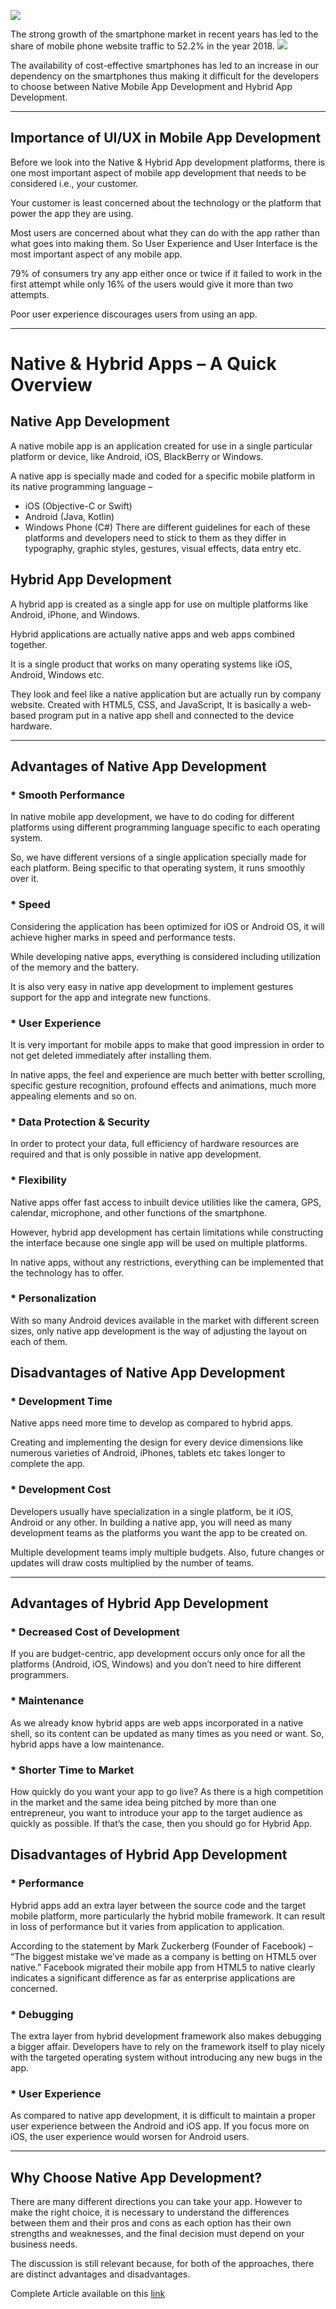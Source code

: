![](https://images.viblo.asia/344e47d5-3b01-4df3-972b-e1a937a8752d.jpg)

The strong growth of the smartphone market in recent years has led to the share of mobile phone website traffic to 52.2% in the year 2018.
![](https://images.viblo.asia/088cb7ad-c7dc-4f0e-a4af-2b19da67a08f.png)

The availability of cost-effective smartphones has led to an increase in our dependency on the smartphones thus making it difficult for the developers to choose between Native Mobile App Development and Hybrid App Development.


-----


## Importance of UI/UX in Mobile App Development
Before we look into the Native & Hybrid App development platforms, there is one most important aspect of mobile app development that needs to be considered i.e., your customer.

Your customer is least concerned about the technology or the platform that power the app they are using.

Most users are concerned about what they can do with the app rather than what goes into making them. So User Experience and User Interface is the most important aspect of any mobile app.

79% of consumers try any app either once or twice if it failed to work in the first attempt while only 16% of the users would give it more than two attempts.

Poor user experience discourages users from using an app.


-----


# Native & Hybrid Apps – A Quick Overview
## Native App Development
A native mobile app is an application created for use in a single particular platform or device, like Android, iOS, BlackBerry or Windows.

A native app is specially made and coded for a specific mobile platform in its native programming language –

* iOS (Objective-C or Swift)
* Android (Java, Kotlin)
* Windows Phone (C#)
There are different guidelines for each of these platforms and developers need to stick to them as they differ in typography, graphic styles, gestures, visual effects, data entry etc.

## Hybrid App Development
A hybrid app is created as a single app for use on multiple platforms like Android, iPhone, and Windows.

Hybrid applications are actually native apps and web apps combined together.

It is a single product that works on many operating systems like iOS, Android, Windows etc.

They look and feel like a native application but are actually run by company website. Created with HTML5, CSS, and JavaScript, It is basically a web-based program put in a native app shell and connected to the device hardware.


-----


## Advantages of Native App Development
### * Smooth Performance
In native mobile app development, we have to do coding for different platforms using different programming language specific to each operating system.

So, we have different versions of a single application specially made for each platform. Being specific to that operating system, it runs smoothly over it.

### * Speed
Considering the application has been optimized for iOS or Android OS, it will achieve higher marks in speed and performance tests.

While developing native apps, everything is considered including utilization of the memory and the battery.

It is also very easy in native app development to implement gestures support for the app and integrate new functions.

### * User Experience
It is very important for mobile apps to make that good impression in order to not get deleted immediately after installing them.

In native apps, the feel and experience are much better with better scrolling, specific gesture recognition, profound effects and animations, much more appealing elements and so on.

### * Data Protection & Security
In order to protect your data, full efficiency of hardware resources are required and that is only possible in native app development.

### * Flexibility
Native apps offer fast access to inbuilt device utilities like the camera, GPS, calendar, microphone, and other functions of the smartphone.

However, hybrid app development has certain limitations while constructing the interface because one single app will be used on multiple platforms.

In native apps, without any restrictions, everything can be implemented that the technology has to offer.

### * Personalization
With so many Android devices available in the market with different screen sizes, only native app development is the way of adjusting the layout on each of them. 

## Disadvantages of Native App Development
### * Development Time
Native apps need more time to develop as compared to hybrid apps.

Creating and implementing the design for every device dimensions like numerous varieties of Android, iPhones, tablets etc takes longer to complete the app.

### * Development Cost
Developers usually have specialization in a single platform, be it iOS, Android or any other. In building a native app, you will need as many development teams as the platforms you want the app to be created on.

Multiple development teams imply multiple budgets. Also, future changes or updates will draw costs multiplied by the number of teams.


-----


## Advantages of Hybrid App Development
### * Decreased Cost of Development
If you are budget-centric, app development occurs only once for all the platforms (Android, iOS, Windows) and you don’t need to hire different programmers.

### * Maintenance
As we already know hybrid apps are web apps incorporated in a native shell, so its content can be updated as many times as you need or want. So, hybrid apps have a low maintenance.

### * Shorter Time to Market
How quickly do you want your app to go live? As there is a high competition in the market and the same idea being pitched by more than one entrepreneur, you want to introduce your app to the target audience as quickly as possible. If that’s the case, then you should go for Hybrid App.

## Disadvantages of Hybrid App Development
### * Performance
Hybrid apps add an extra layer between the source code and the target mobile platform, more particularly the hybrid mobile framework. It can result in loss of performance but it varies from application to application.

According to the statement by Mark Zuckerberg (Founder of Facebook) – “The biggest mistake we’ve made as a company is betting on HTML5 over native.” Facebook migrated their mobile app from HTML5 to native clearly indicates a significant difference as far as enterprise applications are concerned.

### * Debugging
The extra layer from hybrid development framework also makes debugging a bigger affair. Developers have to rely on the framework itself to play nicely with the targeted operating system without introducing any new bugs in the app.

### * User Experience
As compared to native app development, it is difficult to maintain a proper user experience between the Android and iOS app. If you focus more on iOS, the user experience would worsen for Android users.


-----


## Why Choose Native App Development?
There are many different directions you can take your app. However to make the right choice, it is necessary to understand the differences between them and their pros and cons as each option has their own strengths and weaknesses, and the final decision must depend on your business needs.

The discussion is still relevant because, for both of the approaches, there are distinct advantages and disadvantages.

Complete Article available on this [link](https://www.vtnetzwelt.com/mobile-application-development/native-app-development-vs-hybrid-app-development/)